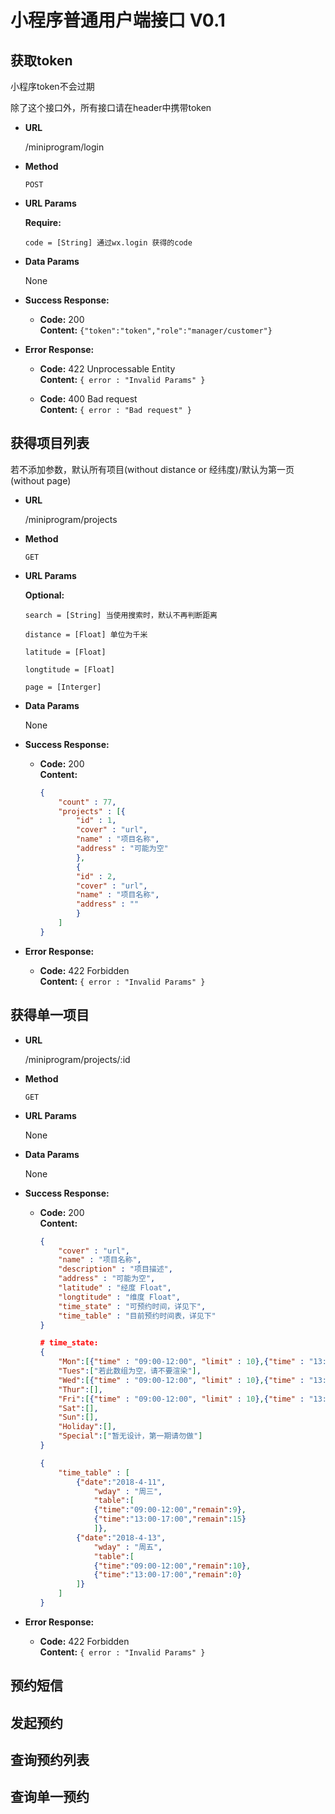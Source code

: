 # 小程序普通用户端接口 V0.1

**获取token**
-----------
小程序token不会过期

除了这个接口外，所有接口请在header中携带token
* **URL**

    /miniprogram/login

* **Method**

    `POST`

* **URL Params**

    **Require:**

    `code = [String] 通过wx.login 获得的code`

* **Data Params**

    None

* **Success Response:**

  * **Code:** 200 <br/>
    **Content:** 
    `{"token":"token","role":"manager/customer"}`

* **Error Response:**

  * **Code:** 422 Unprocessable Entity <br />
    **Content:** `{ error : "Invalid Params" }`

  * **Code:** 400 Bad request <br />
    **Content:** `{ error : "Bad request" }`

**获得项目列表** 
-----------
若不添加参数，默认所有项目(without distance or 经纬度)/默认为第一页(without page)

* **URL**

    /miniprogram/projects

* **Method**

    `GET`

* **URL Params**

    **Optional:**

    `search = [String] 当使用搜索时，默认不再判断距离`
    
    `distance = [Float] 单位为千米`

    `latitude = [Float]`

    `longtitude = [Float]`

    `page = [Interger]`

* **Data Params**

    None

* **Success Response:**

  * **Code:** 200 <br/>
    **Content:** 
    ```JSON
    {
        "count" : 77,
        "projects" : [{
            "id" : 1,
            "cover" : "url",
            "name" : "项目名称",
            "address" : "可能为空"
            },
            {
            "id" : 2,
            "cover" : "url",
            "name" : "项目名称",
            "address" : ""
            }
        ]
    }
    ```

* **Error Response:**

  * **Code:** 422 Forbidden <br />
    **Content:** `{ error : "Invalid Params" }`



**获得单一项目** 
-----------

* **URL**

    /miniprogram/projects/:id

* **Method**

    `GET`

* **URL Params**

    None

* **Data Params**

    None

* **Success Response:**

  * **Code:** 200 <br/>
    **Content:** 
    ```JSON
    {
        "cover" : "url",
        "name" : "项目名称",
        "description" : "项目描述",
        "address" : "可能为空",
        "latitude" : "经度 Float",
        "longtitude" : "维度 Float",
        "time_state" : "可预约时间，详见下",
        "time_table" : "目前预约时间表，详见下"
    }
    ```

    ```JSON
    # time_state:
    {
        "Mon":[{"time" : "09:00-12:00", "limit" : 10},{"time" : "13:00-17:00", "limit": 20}],
        "Tues":["若此数组为空，请不要渲染"],
        "Wed":[{"time" : "09:00-12:00", "limit" : 10},{"time" : "13:00-17:00", "limit": 20}],
        "Thur":[],
        "Fri":[{"time" : "09:00-12:00", "limit" : 10},{"time" : "13:00-17:00", "limit": 20}],
        "Sat":[],
        "Sun":[],
        "Holiday":[],
        "Special":["暂无设计，第一期请勿做"]
    }
    ```

    ```JSON
    {
        "time_table" : [
            {"date":"2018-4-11",
                "wday" : "周三",
                "table":[
                {"time":"09:00-12:00","remain":9},
                {"time":"13:00-17:00","remain":15}
                ]},
            {"date":"2018-4-13",
                "wday" : "周五",
                "table":[
                {"time":"09:00-12:00","remain":10},
                {"time":"13:00-17:00","remain":0}
            ]}
        ]
    }
    ```

* **Error Response:**

  * **Code:** 422 Forbidden <br />
    **Content:** `{ error : "Invalid Params" }`

**预约短信**
----------
**发起预约** 
-----------
**查询预约列表** 
-----------
**查询单一预约** 
-----------
